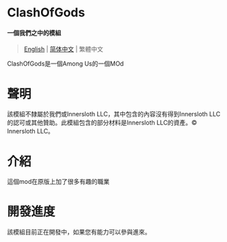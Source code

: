 # ClashOfGods
#### 一個我們之中的模組

> [English](README-English.md) | [简体中文](README-English.md) | 繁體中文

ClashOfGods是一個Among Us的一個MOd<br />

# 聲明
該模組不隸屬於我們或Innersloth LLC，其中包含的內容沒有得到Innersloth LLC的認可或其他贊助。此模組包含的部分材料是Innersloth LLC的資產。© Innersloth LLC。

# 介紹
這個mod在原版上加了很多有趣的職業

# 開發進度
該模組目前正在開發中，如果您有能力可以參與進來。
